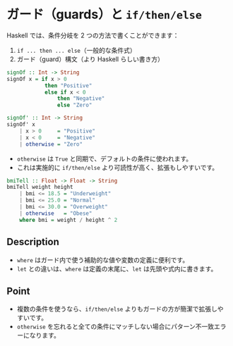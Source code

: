# ガード（guards）と `if/then/else`

Haskell では、条件分岐を 2 つの方法で書くことができます：

1. `if ... then ... else`（一般的な条件式）
2. ガード（guard）構文（より Haskell らしい書き方）

```hs
signOf :: Int -> String
signOf x = if x > 0
            then "Positive"
            else if x < 0
                then "Negative"
                else "Zero"
```

```hs
signOf' :: Int -> String
signOf' x
    | x > 0     = "Positive"
    | x < 0     = "Negative"
    | otherwise = "Zero"
```

- `otherwise` は `True` と同期で、デフォルトの条件に使われます。
- これは実施的に `if/then/else` より可読性が高く、拡張もしやすいです。

```hs
bmiTell :: Float -> Float -> String
bmiTell weight height
    | bmi <= 18.5 = "Underweight"
    | bmi <= 25.0 = "Normal"
    | bmi <= 30.0 = "Overweight"
    | otherwise   = "Obese"
    where bmi = weight / height ^ 2
```

## Description

- `where` はガード内で使う補助的な値や変数の定義に便利です。
- `let` との違いは、`where` は定義の末尾に、`let` は先頭や式内に書きます。

## Point

- 複数の条件を使うなら、`if/then/else` よりもガードの方が簡潔で拡張しやすいです。
- `otherwise` を忘れると全ての条件にマッチしない場合にパターン不一致エラーになります。
